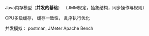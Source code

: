 



Java内存模型（**并发的基础**）
（JMM规定，抽象结构，同步操作与规则）

CPU多级缓存，
缓存一致性，
乱序执行优化


并发模拟：
postman,
JMeter
Apache Bench

